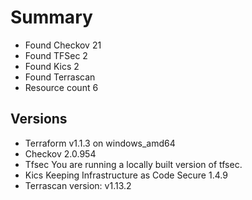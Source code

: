 # Summary

- Found Checkov 21
- Found TFSec 2
- Found Kics 2
- Found Terrascan
- Resource count 6

## Versions

- Terraform v1.1.3 on windows_amd64
- Checkov 2.0.954
- Tfsec You are running a locally built version of tfsec.
- Kics Keeping Infrastructure as Code Secure 1.4.9
- Terrascan version: v1.13.2
